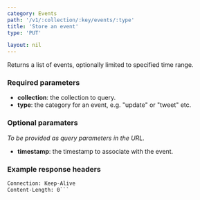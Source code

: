 ```yaml
---
category: Events
path: '/v1/:collection/:key/events/:type'
title: 'Store an event'
type: 'PUT'

layout: nil
---
```


Returns a list of events, optionally limited to specified time range.

### Required parameters

* **collection**: the collection to query.
* **type**: the category for an event, e.g. "update" or "tweet" etc.

### Optional paramaters

*To be provided as query parameters in the URL.*

* **timestamp**: the timestamp to associate with the event.

### Example response headers

```HTTP/1.1 201 Created
Connection: Keep-Alive
Content-Length: 0```

